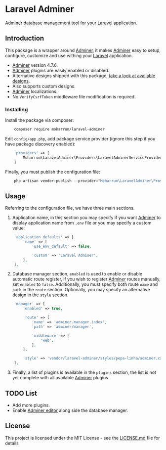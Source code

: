 # Laravel Adminer

[Adminer](https://www.adminer.org) database management tool for your [Laravel](https://laravel.com) application.

## Introduction

This package is a wrapper around [Adminer](https://www.adminer.org), it makes [Adminer](https://www.adminer.org) easy to setup, configure, customize and use withing your [Laravel](https://laravel.com) application.

* [Adminer](https://www.adminer.org) version 4.7.6.
* [Adminer](https://www.adminer.org) plugins are easily enabled or disabled.
* Alternative designs shipped with this package, [take a look at available designs](https://github.com/vrana/adminer/tree/master/designs).
* Also supports custom designs.
* [Adminer](https://www.adminer.org) localizations.
* No `VerifyCsrfToken` middleware file modification is required.

### Installing

Install the package via composer:

```bash
    composer require moharrum/laravel-adminer
```

Edit `config/app.php`, add package service provider (ignore this step if you have package discovery enabled):
```php
    'providers' => [
        Moharrum\LaravelAdminer\Providers\LaravelAdminerServiceProvider::class,
    ]
```

Finally, you must publish the configuration file:

```php
    php artisan vendor:publish --provider="Moharrum\LaravelAdminer\Providers\LaravelAdminerServiceProvider"
```

## Usage

Referring to the configuration file, we have three main sections.

1. Application name, in this section you may specify if you want [Adminer](https://www.adminer.org) to display application name from `.env` file or you may specify a custom value:

```php
    'application_defaults' => [
        'name' => [
            'use_env_default' => false,

            'custom' => 'Laravel Adminer',
        ],
    ],
```

2. Database manager section, `enabled` is used to enable or disable automatic route register, if you wish to register [Adminer](https://www.adminer.org) routes manually, set `enabled` to `false`. Additionally, you must specify both route `name` and `path` in the `route` section. Optionally, you may specify an alternative design in the `style` section.

```php
    'manager' => [
        'enabled' => true,

        'route' => [
            'name' => 'adminer.manager.index',
            'path' => 'adminer/manager',

            'middleware' => [
                'web',
            ],
        ],

        'style' => 'vendor/laravel-adminer/styles/pepa-linha/adminer.css',
    ],
```

3. Finally, a list of plugins is available in the `plugins` section, the list is not yet complete with all available [Adminer](https://www.adminer.org) plugins.

## TODO List

* Add more plugins.
* Enable [Adminer editor](https://www.adminer.org/editor) along side the database manager.

## License

This project is licensed under the MIT License - see the [LICENSE.md](LICENSE.md) file for details
